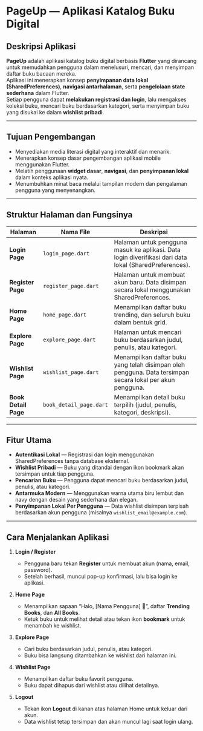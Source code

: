 # PageUp — Aplikasi Katalog Buku Digital

## Deskripsi Aplikasi
**PageUp** adalah aplikasi katalog buku digital berbasis **Flutter** yang dirancang untuk memudahkan pengguna dalam menelusuri, mencari, dan menyimpan daftar buku bacaan mereka.  
Aplikasi ini menerapkan konsep **penyimpanan data lokal (SharedPreferences)**, **navigasi antarhalaman**, serta **pengelolaan state sederhana** dalam Flutter.  
Setiap pengguna dapat **melakukan registrasi dan login**, lalu mengakses koleksi buku, mencari buku berdasarkan kategori, serta menyimpan buku yang disukai ke dalam **wishlist pribadi**.

---

## Tujuan Pengembangan
- Menyediakan media literasi digital yang interaktif dan menarik.  
- Menerapkan konsep dasar pengembangan aplikasi mobile menggunakan Flutter.  
- Melatih penggunaan **widget dasar**, **navigasi**, dan **penyimpanan lokal** dalam konteks aplikasi nyata.  
- Menumbuhkan minat baca melalui tampilan modern dan pengalaman pengguna yang menyenangkan.

---

## Struktur Halaman dan Fungsinya

| Halaman | Nama File | Deskripsi |
|----------|------------|-----------|
| **Login Page** | `login_page.dart` | Halaman untuk pengguna masuk ke aplikasi. Data login diverifikasi dari data lokal (SharedPreferences). |
| **Register Page** | `register_page.dart` | Halaman untuk membuat akun baru. Data disimpan secara lokal menggunakan SharedPreferences. |
| **Home Page** | `home_page.dart` | Menampilkan daftar buku trending, dan seluruh buku dalam bentuk grid. |
| **Explore Page** | `explore_page.dart` | Halaman untuk mencari buku berdasarkan judul, penulis, atau kategori. |
| **Wishlist Page** | `wishlist_page.dart` | Menampilkan daftar buku yang telah disimpan oleh pengguna. Data tersimpan secara lokal per akun pengguna. |
| **Book Detail Page** | `book_detail_page.dart` | Menampilkan detail buku terpilih (judul, penulis, kategori, deskripsi). |

---

## Fitur Utama

- **Autentikasi Lokal** — Registrasi dan login menggunakan SharedPreferences tanpa database eksternal.  
- **Wishlist Pribadi** — Buku yang ditandai dengan ikon bookmark akan tersimpan untuk tiap pengguna.  
- **Pencarian Buku** — Pengguna dapat mencari buku berdasarkan judul, penulis, atau kategori.  
- **Antarmuka Modern** — Menggunakan warna utama biru lembut dan navy dengan desain yang sederhana dan elegan.  
- **Penyimpanan Lokal Per Pengguna** — Data wishlist disimpan terpisah berdasarkan akun pengguna (misalnya `wishlist_email@example.com`).  

---

## Cara Menjalankan Aplikasi

1. **Login / Register**  
   - Pengguna baru tekan **Register** untuk membuat akun (nama, email, password).  
   - Setelah berhasil, muncul pop-up konfirmasi, lalu bisa login ke aplikasi.  

2. **Home Page**  
   - Menampilkan sapaan “Halo, [Nama Pengguna] 👋”, daftar **Trending Books**, dan **All Books**.  
   - Ketuk buku untuk melihat detail atau tekan ikon **bookmark** untuk menambah ke wishlist.  

3. **Explore Page**  
   - Cari buku berdasarkan judul, penulis, atau kategori.  
   - Buku bisa langsung ditambahkan ke wishlist dari halaman ini.  

4. **Wishlist Page**  
   - Menampilkan daftar buku favorit pengguna.  
   - Buku dapat dihapus dari wishlist atau dilihat detailnya.  

5. **Logout**  
   - Tekan ikon **Logout** di kanan atas halaman Home untuk keluar dari akun.  
   - Data wishlist tetap tersimpan dan akan muncul lagi saat login ulang.  
